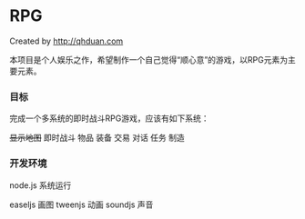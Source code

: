 # RPG

Created by http://qhduan.com

本项目是个人娱乐之作，希望制作一个自己觉得“顺心意”的游戏，以RPG元素为主要元素。

### 目标

完成一个多系统的即时战斗RPG游戏，应该有如下系统：

~~显示地图~~
即时战斗
物品
装备
交易
对话
任务
制造


### 开发环境

node.js 系统运行

easeljs 画图
tweenjs 动画
soundjs 声音
